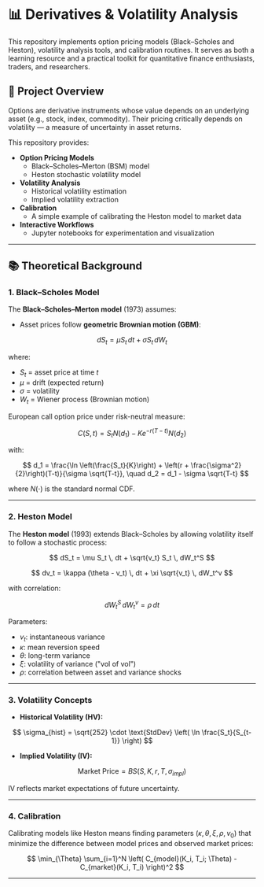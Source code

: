 # 📊 Derivatives & Volatility Analysis  
This repository implements option pricing models (Black–Scholes and Heston), volatility analysis tools, and calibration routines. It serves as both a learning resource and a practical toolkit for quantitative finance enthusiasts, traders, and researchers.

## 🔎 Project Overview  

Options are derivative instruments whose value depends on an underlying asset (e.g., stock, index, commodity). Their pricing critically depends on volatility — a measure of uncertainty in asset returns.

This repository provides:  
- **Option Pricing Models**  
  - Black–Scholes–Merton (BSM) model  
  - Heston stochastic volatility model  
- **Volatility Analysis**  
  - Historical volatility estimation  
  - Implied volatility extraction  
- **Calibration**  
  - A simple example of calibrating the Heston model to market data  
- **Interactive Workflows**  
  - Jupyter notebooks for experimentation and visualization
 ---

## 📚 Theoretical Background

### 1. Black–Scholes Model

The **Black–Scholes–Merton model** (1973) assumes:  
- Asset prices follow **geometric Brownian motion (GBM)**:  

$$
dS_t = \mu S_t \, dt + \sigma S_t \, dW_t
$$

where:  
- $S_t$ = asset price at time $t$  
- $\mu$ = drift (expected return)  
- $\sigma$ = volatility  
- $W_t$ = Wiener process (Brownian motion)  

European call option price under risk-neutral measure:

$$
C(S, t) = S_t N(d_1) - K e^{-r(T-t)} N(d_2)
$$

with:  

$$
d_1 = \frac{\ln \left(\frac{S_t}{K}\right) + \left(r + \frac{\sigma^2}{2}\right)(T-t)}{\sigma \sqrt{T-t}}, \quad
d_2 = d_1 - \sigma \sqrt{T-t}
$$

where $N(\cdot)$ is the standard normal CDF.

---

### 2. Heston Model

The **Heston model** (1993) extends Black–Scholes by allowing volatility itself to follow a stochastic process:

$$
dS_t = \mu S_t \, dt + \sqrt{v_t} S_t \, dW_t^S
$$

$$
dv_t = \kappa (\theta - v_t) \, dt + \xi \sqrt{v_t} \, dW_t^v
$$

with correlation:

$$
dW_t^S \, dW_t^v = \rho \, dt
$$

Parameters:  
- $v_t$: instantaneous variance  
- $\kappa$: mean reversion speed  
- $\theta$: long-term variance  
- $\xi$: volatility of variance ("vol of vol")  
- $\rho$: correlation between asset and variance shocks

---

### 3. Volatility Concepts

- **Historical Volatility (HV):**  

$$
\sigma_{hist} = \sqrt{252} \cdot \text{StdDev} \left( \ln \frac{S_t}{S_{t-1}} \right)
$$

- **Implied Volatility (IV):**  

$$
\text{Market Price} = BS(S, K, r, T, \sigma_{impl})
$$

IV reflects market expectations of future uncertainty.

---

### 4. Calibration

Calibrating models like Heston means finding parameters $(\kappa, \theta, \xi, \rho, v_0)$ that minimize the difference between model prices and observed market prices:

$$
\min_{\Theta} \sum_{i=1}^N \left( C_{model}(K_i, T_i; \Theta) - C_{market}(K_i, T_i) \right)^2
$$

---

